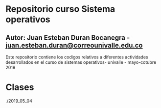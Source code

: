 # Repositorio curso Sistema operativos
## Autor: Juan Esteban Duran Bocanegra - juan.esteban.duran@correounivalle.edu.co

Este repositorio contiene los codigos relativos a diferentes actividades desarrollados en el curso de sistemas operativos- univalle - mayo-cotubre 2019

# Clases
./2019_05_04

